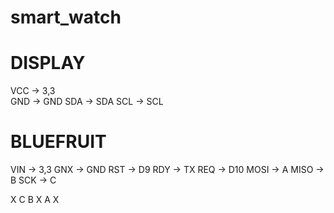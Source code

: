 # smart_watch

# DISPLAY
VCC  -> 3,3 <br>
GND  -> GND
SDA  -> SDA
SCL  -> SCL

# BLUEFRUIT
VIN  -> 3,3
GNX  -> GND
RST  -> D9
RDY  -> TX
REQ  -> D10
MOSI -> A
MISO -> B
SCK  -> C

X C B
X A X
